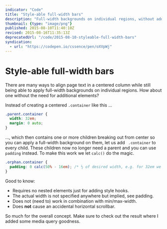 ```yaml
---
indicator: "Code"
title: "Style-able full-width bars"
description: "Full-width backgrounds on individual regions, without additional elements."
thumbnail: {type: "image/png"}
published: 2015-08-10T11:40:10Z
revised: 2015-08-16T11:35:13Z
deprecatedUrl: "/code/2015-08-10-styleable-full-width-bars"
syndication:
  - url: "https://codepen.io/cssence/pen/oXVpWj"
---
```


# Style-able full-width bars

There are many ways to align page text in a centered column while still being able to apply full-width backgrounds on individual regions. How about one without the need for additional elements?

Instead of creating a centered  `.container` like this …

```css
.parent.container {
  width: 32em;
  margin: 0 auto;
}
```

…, which then contains one or more children breaking out from center so you can apply a full-width background on them, let us add ` .container` to every child. These children now no longer need a parent and you can use `padding` instead. To make this work we let `calc()` do the magic.

```css
.orphan.container {
  padding: 0 calc(50% - 16em); /* ½ of desired width, e.g. for 32em we have to use 16em */
}
```

Good to know:

* Requires no nested elements just for adding style hooks.
* The actual width is not specified anywhere but implied, see padding.
* Does not (need to) work in combination with min/max-width.
* Does **not** cause an accidental horizontal scrollbar.

So much for the overall concept. Make sure to check out the result where I added some media query goodness.
